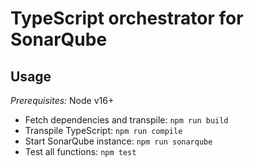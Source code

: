 # TypeScript orchestrator for SonarQube

## Usage

*Prerequisites:* Node v16+

- Fetch dependencies and transpile: `npm run build`
- Transpile TypeScript: `npm run compile`
- Start SonarQube instance: `npm run sonarqube`
- Test all functions: `npm test`
